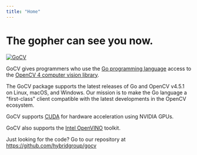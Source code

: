 ```yaml
---
title: "Home"
---
```

# The gopher can see you now.

[![GoCV](images/gocvlogo.jpg)](https://gocv.io/)

GoCV gives programmers who use the [Go programming language](https://golang.org/) access to the [OpenCV 4 computer vision library](http://opencv.org/).

The GoCV package supports the latest releases of Go and OpenCV v4.5.1 on Linux, macOS, and Windows. Our mission is to make the Go language a "first-class" client compatible with the latest developments in the OpenCV ecosystem.

GoCV supports [CUDA](https://en.wikipedia.org/wiki/CUDA) for hardware acceleration using NVIDIA GPUs.

GoCV also supports the [Intel OpenVINO](https://software.intel.com/en-us/openvino-toolkit) toolkit.

Just looking for the code? Go to our repository at https://github.com/hybridgroup/gocv
